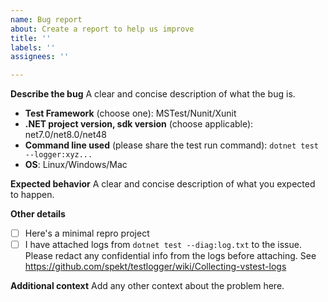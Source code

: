 ```yaml
---
name: Bug report
about: Create a report to help us improve
title: ''
labels: ''
assignees: ''

---
```


**Describe the bug**
A clear and concise description of what the bug is.

- **Test Framework** (choose one): MSTest/Nunit/Xunit
- **.NET project version, sdk version** (choose applicable): net7.0/net8.0/net48 
- **Command line used** (please share the test run command): `dotnet test --logger:xyz...`
- **OS**: Linux/Windows/Mac

**Expected behavior**
A clear and concise description of what you expected to happen.

**Other details**

- [ ] Here's a minimal repro project <include link to a git repo>
- [ ] I have attached logs from `dotnet test --diag:log.txt` to the issue. Please redact any confidential info from the logs before attaching. See https://github.com/spekt/testlogger/wiki/Collecting-vstest-logs

**Additional context**
Add any other context about the problem here.
